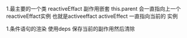 

1.最主要的一个类 reactiveEffact 
	副作用嵌套
	this.parent 会一直指向上一个 reactiveEffact实例 也就是activeeffact
	activeEffect 一直指向当前的 实例

1.条件语句的渲染
	使用deps 保存当前的副作用然后清除